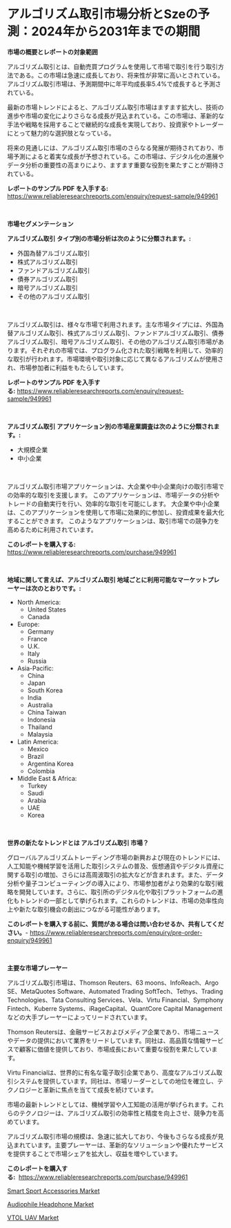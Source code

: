 <p><h1>アルゴリズム取引市場分析とSzeの予測：2024年から2031年までの期間</h1></p><p><strong>市場の概要とレポートの対象範囲</strong></p>
<p><p>アルゴリズム取引とは、自動売買プログラムを使用して市場で取引を行う取引方法である。この市場は急速に成長しており、将来性が非常に高いとされている。アルゴリズム取引市場は、予測期間中に年平均成長率5.4%で成長すると予測されている。</p><p>最新の市場トレンドによると、アルゴリズム取引市場はますます拡大し、技術の進歩や市場の変化によりさらなる成長が見込まれている。この市場は、革新的な手法や戦略を採用することで継続的な成長を実現しており、投資家やトレーダーにとって魅力的な選択肢となっている。</p><p>将来の見通しには、アルゴリズム取引市場のさらなる発展が期待されており、市場予測によると着実な成長が予想されている。この市場は、デジタル化の進展やデータ分析の重要性の高まりにより、ますます重要な役割を果たすことが期待されている。</p></p>
<p><strong>レポートのサンプル PDF を入手する:</strong> <a href="https://www.reliableresearchreports.com/enquiry/request-sample/949961">https://www.reliableresearchreports.com/enquiry/request-sample/949961</a></p>
<p>&nbsp;</p>
<p><strong>市場セグメンテーション</strong></p>
<p><strong>アルゴリズム取引 タイプ別の市場分析は次のように分類されます。:</strong></p>
<p><ul><li>外国為替アルゴリズム取引</li><li>株式アルゴリズム取引</li><li>ファンドアルゴリズム取引</li><li>債券アルゴリズム取引</li><li>暗号アルゴリズム取引</li><li>その他のアルゴリズム取引</li></ul></p>
<p>&nbsp;</p>
<p><p>アルゴリズム取引は、様々な市場で利用されます。主な市場タイプには、外国為替アルゴリズム取引、株式アルゴリズム取引、ファンドアルゴリズム取引、債券アルゴリズム取引、暗号アルゴリズム取引、その他のアルゴリズム取引市場があります。それぞれの市場では、プログラム化された取引戦略を利用して、効率的な取引が行われます。市場環境や取引対象に応じて異なるアルゴリズムが使用され、市場参加者に利益をもたらしています。</p></p>
<p><strong>レポートのサンプル PDF を入手する:</strong>&nbsp;<a href="https://www.reliableresearchreports.com/enquiry/request-sample/949961">https://www.reliableresearchreports.com/enquiry/request-sample/949961</a></p>
<p>&nbsp;</p>
<p><strong> アルゴリズム取引 アプリケーション別の市場産業調査は次のように分類されます。:</strong></p>
<p><ul><li>大規模企業</li><li>中小企業</li></ul></p>
<p>&nbsp;</p>
<p><p>アルゴリズム取引市場アプリケーションは、大企業や中小企業向けの取引市場での効率的な取引を支援します。 このアプリケーションは、市場データの分析やトレードの自動実行を行い、効率的な取引を可能にします。 大企業や中小企業は、このアプリケーションを使用して市場に効果的に参加し、投資成果を最大化することができます。 このようなアプリケーションは、取引市場での競争力を高めるために利用されています。</p></p>
<p><strong>このレポートを購入する:</strong>&nbsp; <a href="https://www.reliableresearchreports.com/purchase/949961">https://www.reliableresearchreports.com/purchase/949961</a></p>
<p>&nbsp;</p>
<p><strong>地域に関して言えば、アルゴリズム取引 地域ごとに利用可能なマーケットプレーヤーは次のとおりです。:</strong></p>
<p><ul>
    <li>
        North America:
        <ul>
            <li>United States</li>
            <li>Canada</li>
        </ul>
    </li>
    <li>
        Europe:
        <ul>
            <li>Germany</li>
            <li>France</li>
            <li>U.K.</li>
            <li>Italy</li>
            <li>Russia</li>
        </ul>
    </li>
    <li>
        Asia-Pacific:
        <ul>
            <li>China</li>
            <li>Japan</li>
            <li>South Korea</li>
            <li>India</li>
            <li>Australia</li>
            <li>China Taiwan</li>
            <li>Indonesia</li>
            <li>Thailand</li>
            <li>Malaysia</li>
        </ul>
    </li>
    <li>
        Latin America:
        <ul>
            <li>Mexico</li>
            <li>Brazil</li>
            <li>Argentina Korea</li>
            <li>Colombia</li>
        </ul>
    </li>
    <li>
        Middle East & Africa:
        <ul>
            <li>Turkey</li>
            <li>Saudi</li>
            <li>Arabia</li>
            <li>UAE</li>
            <li>Korea</li>
        </ul>
    </li>
    </ul></p>
<p>&nbsp;</p>
<p><strong>世界の新たなトレンドとは アルゴリズム取引 市場？</strong></p>
<p><p>グローバルアルゴリズムトレーディング市場の新興および現在のトレンドには、人工知能や機械学習を活用した取引システムの普及、仮想通貨やデジタル資産に関する取引の増加、さらには高周波取引の拡大などが含まれます。また、データ分析や量子コンピューティングの導入により、市場参加者がより効果的な取引戦略を開発しています。さらに、取引所のデジタル化や取引プラットフォームの進化もトレンドの一部として挙げられます。これらのトレンドは、市場の効率性向上や新たな取引機会の創出につながる可能性があります。</p></p>
<p><strong>このレポートを購入する前に、質問がある場合は問い合わせるか、共有してください。</strong>- <a href="https://www.reliableresearchreports.com/enquiry/pre-order-enquiry/949961">https://www.reliableresearchreports.com/enquiry/pre-order-enquiry/949961</a></p>
<p>&nbsp;</p>
<p><strong>主要な市場プレーヤー</strong></p>
<p><p>アルゴリズム取引市場は、Thomson Reuters、63 moons、InfoReach、Argo SE、MetaQuotes Software、Automated Trading SoftTech、Tethys、Trading Technologies、Tata Consulting Services、Vela、Virtu Financial、Symphony Fintech、Kuberre Systems、iRageCapital、QuantCore Capital Managementなどの大手プレーヤーによってリードされています。</p><p>Thomson Reutersは、金融サービスおよびメディア企業であり、市場ニュースやデータの提供において業界をリードしています。同社は、高品質な情報サービスで顧客に価値を提供しており、市場成長において重要な役割を果たしています。</p><p>Virtu Financialは、世界的に有名な電子取引企業であり、高度なアルゴリズム取引システムを提供しています。同社は、市場リーダーとしての地位を確立し、テクノロジーと革新に焦点を当てて成長を続けています。</p><p>市場の最新トレンドとしては、機械学習や人工知能の活用が挙げられます。これらのテクノロジーは、アルゴリズム取引の効率性と精度を向上させ、競争力を高めています。</p><p>アルゴリズム取引市場の規模は、急速に拡大しており、今後もさらなる成長が見込まれています。主要プレーヤーは、革新的なソリューションや優れたサービスを提供することで市場シェアを拡大し、収益を増やしています。</p></p>
<p><strong>このレポートを購入する:</strong>&nbsp;&nbsp;<a href="https://www.reliableresearchreports.com/purchase/949961">https://www.reliableresearchreports.com/purchase/949961</a></p>
<p><p><a href="https://github.com/sofayahoo2023/Market-Research-Report-List-3/blob/main/smart-sport-accessories-market.md">Smart Sport Accessories Market</a></p><p><a href="https://github.com/joannesouthgate/Market-Research-Report-List-2/blob/main/audiophile-headphone-market.md">Audiophile Headphone Market</a></p><p><a href="https://github.com/nicholepatriciadoylenwnrjr0/Market-Research-Report-List-1/blob/main/vtol-uav-market.md">VTOL UAV Market</a></p></p>